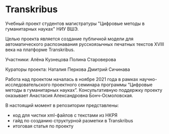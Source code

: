 # Transkribus

Учебный проект студентов магистратуры "Цифровые методы в гуманитарных науках" НИУ ВШЭ.

Целью проекта является создание публичной модели для автоматического распознавания русскоязычных печатных текстов XVIII века на платформе Transkribus.

Участники:
Алёна Кузнецова
Полина Староверова 

Кураторы проекта:
Наталия Перкова
Дмитрий Сичинава

Работа над проектом началась в ноябре 2021 года в рамках научно-исследовательского проектного семинара программы “Цифровые методы в гуманитарных науках”. Консультативную поддержку проекту оказывает Анастасия Александровна Бонч-Осмоловская.

В настоящий момент в репозитории представлены:

+ код для чистки xml-файлов с текстами из НКРЯ
+ гайд по созданию структурной разметки в Transkribus
+ итоговая статья по проекту
